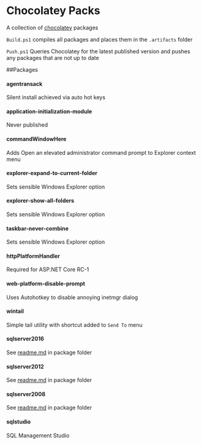# Chocolatey Packs #
A collection of [chocolatey](https://chocolatey.org/) packages 

`Build.ps1` compiles all packages and places them in the `.artifacts` folder

`Push.ps1` Queries Chocolatey for the latest published version and pushes any packages that are not up to date

##Packages
#### agentransack
Silent install achieved via auto hot keys

#### application-initialization-module
Never published

#### commandWindowHere
Adds Open an elevated administrator command prompt to Explorer context menu 

#### explorer-expand-to-current-folder
Sets sensible Windows Explorer option

#### explorer-show-all-folders
Sets sensible Windows Explorer option

#### taskbar-never-combine
Sets sensible Windows Explorer option

#### httpPlatformHandler
Required for ASP.NET Core RC-1

#### web-platform-disable-prompt
Uses Autohotkey to disable annoying inetmgr dialog

#### wintail
Simple tail utility with shortcut added to `Send To` menu

#### sqlserver2016
See [readme.md](https://github.com/neutmute/nm-chocolatey-packs/tree/master/sqlserver2016) in package folder

#### sqlserver2012
See [readme.md](https://github.com/neutmute/nm-chocolatey-packs/tree/master/sqlserver2012) in package folder

#### sqlserver2008
See [readme.md](https://github.com/neutmute/nm-chocolatey-packs/tree/master/sqlserver2008) in package folder

#### sqlstudio
SQL Management Studio




